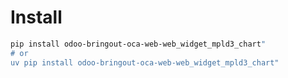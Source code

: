 # Install

```bash
pip install odoo-bringout-oca-web-web_widget_mpld3_chart"
# or
uv pip install odoo-bringout-oca-web-web_widget_mpld3_chart"
```
